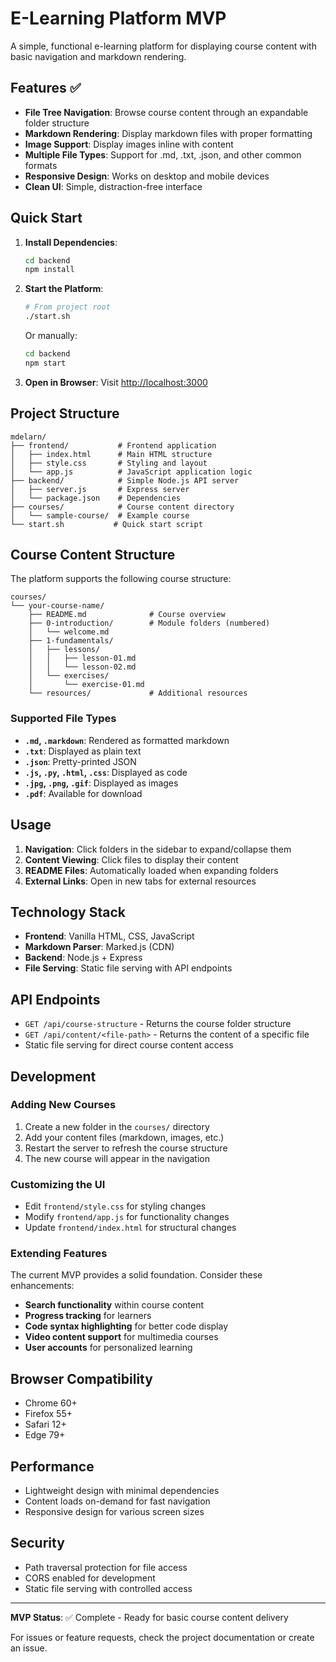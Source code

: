 # E-Learning Platform MVP

A simple, functional e-learning platform for displaying course content with basic navigation and markdown rendering.

## Features ✅

- **File Tree Navigation**: Browse course content through an expandable folder structure
- **Markdown Rendering**: Display markdown files with proper formatting
- **Image Support**: Display images inline with content
- **Multiple File Types**: Support for .md, .txt, .json, and other common formats
- **Responsive Design**: Works on desktop and mobile devices
- **Clean UI**: Simple, distraction-free interface

## Quick Start

1. **Install Dependencies**:
   ```bash
   cd backend
   npm install
   ```

2. **Start the Platform**:
   ```bash
   # From project root
   ./start.sh
   ```
   Or manually:
   ```bash
   cd backend
   npm start
   ```

3. **Open in Browser**:
   Visit [http://localhost:3000](http://localhost:3000)

## Project Structure

```
mdelarn/
├── frontend/           # Frontend application
│   ├── index.html      # Main HTML structure
│   ├── style.css       # Styling and layout
│   └── app.js          # JavaScript application logic
├── backend/            # Simple Node.js API server
│   ├── server.js       # Express server
│   └── package.json    # Dependencies
├── courses/            # Course content directory
│   └── sample-course/  # Example course
└── start.sh           # Quick start script
```

## Course Content Structure

The platform supports the following course structure:

```
courses/
└── your-course-name/
    ├── README.md              # Course overview
    ├── 0-introduction/        # Module folders (numbered)
    │   └── welcome.md
    ├── 1-fundamentals/
    │   ├── lessons/
    │   │   ├── lesson-01.md
    │   │   └── lesson-02.md
    │   └── exercises/
    │       └── exercise-01.md
    └── resources/             # Additional resources
```

### Supported File Types

- **`.md`, `.markdown`**: Rendered as formatted markdown
- **`.txt`**: Displayed as plain text
- **`.json`**: Pretty-printed JSON
- **`.js`, `.py`, `.html`, `.css`**: Displayed as code
- **`.jpg`, `.png`, `.gif`**: Displayed as images
- **`.pdf`**: Available for download

## Usage

1. **Navigation**: Click folders in the sidebar to expand/collapse them
2. **Content Viewing**: Click files to display their content
3. **README Files**: Automatically loaded when expanding folders
4. **External Links**: Open in new tabs for external resources

## Technology Stack

- **Frontend**: Vanilla HTML, CSS, JavaScript
- **Markdown Parser**: Marked.js (CDN)
- **Backend**: Node.js + Express
- **File Serving**: Static file serving with API endpoints

## API Endpoints

- `GET /api/course-structure` - Returns the course folder structure
- `GET /api/content/<file-path>` - Returns the content of a specific file
- Static file serving for direct course content access

## Development

### Adding New Courses

1. Create a new folder in the `courses/` directory
2. Add your content files (markdown, images, etc.)
3. Restart the server to refresh the course structure
4. The new course will appear in the navigation

### Customizing the UI

- Edit `frontend/style.css` for styling changes
- Modify `frontend/app.js` for functionality changes
- Update `frontend/index.html` for structural changes

### Extending Features

The current MVP provides a solid foundation. Consider these enhancements:

- **Search functionality** within course content
- **Progress tracking** for learners
- **Code syntax highlighting** for better code display
- **Video content support** for multimedia courses
- **User accounts** for personalized learning

## Browser Compatibility

- Chrome 60+
- Firefox 55+
- Safari 12+
- Edge 79+

## Performance

- Lightweight design with minimal dependencies
- Content loads on-demand for fast navigation
- Responsive design for various screen sizes

## Security

- Path traversal protection for file access
- CORS enabled for development
- Static file serving with controlled access

---

**MVP Status**: ✅ Complete - Ready for basic course content delivery

For issues or feature requests, check the project documentation or create an issue.